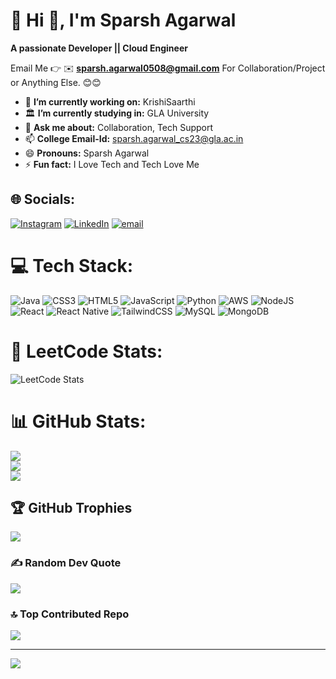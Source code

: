 # 💫 Hi 👋, I'm Sparsh Agarwal
**A passionate Developer || Cloud Engineer**

Email Me 👉 ✉️ **sparsh.agarwal0508@gmail.com** For Collaboration/Project or Anything Else. 😊😊

- 🔭 **I’m currently working on:** KrishiSaarthi
- 🏛️ **I’m currently studying in:** GLA University
- 💬 **Ask me about:** Collaboration, Tech Support
- 📫 **College Email-Id:** sparsh.agarwal_cs23@gla.ac.in
- 😄 **Pronouns:** Sparsh Agarwal
- ⚡ **Fun fact:** I Love Tech and Tech Love Me
  
## 🌐 Socials:
[![Instagram](https://img.shields.io/badge/Instagram-%23E4405F.svg?logo=Instagram&logoColor=white)](https://instagram.com/sparsh_a_garwal) [![LinkedIn](https://img.shields.io/badge/LinkedIn-%230077B5.svg?logo=linkedin&logoColor=white)](https://linkedin.com/in/sparsh-agarwal-3852832b3) [![email](https://img.shields.io/badge/Email-D14836?logo=gmail&logoColor=white)](mailto:sparsh.agarwal0508@gmail.com) 

# 💻 Tech Stack:
![Java](https://img.shields.io/badge/java-%23ED8B00.svg?style=for-the-badge&logo=openjdk&logoColor=white) ![CSS3](https://img.shields.io/badge/css3-%231572B6.svg?style=for-the-badge&logo=css3&logoColor=white) ![HTML5](https://img.shields.io/badge/html5-%23E34F26.svg?style=for-the-badge&logo=html5&logoColor=white) ![JavaScript](https://img.shields.io/badge/javascript-%23323330.svg?style=for-the-badge&logo=javascript&logoColor=%23F7DF1E) ![Python](https://img.shields.io/badge/python-3670A0?style=for-the-badge&logo=python&logoColor=ffdd54) ![AWS](https://img.shields.io/badge/AWS-%23FF9900.svg?style=for-the-badge&logo=amazon-aws&logoColor=white) ![NodeJS](https://img.shields.io/badge/node.js-6DA55F?style=for-the-badge&logo=node.js&logoColor=white) ![React](https://img.shields.io/badge/react-%2320232a.svg?style=for-the-badge&logo=react&logoColor=%2361DAFB) ![React Native](https://img.shields.io/badge/react_native-%2320232a.svg?style=for-the-badge&logo=react&logoColor=%2361DAFB) ![TailwindCSS](https://img.shields.io/badge/tailwindcss-%2338B2AC.svg?style=for-the-badge&logo=tailwind-css&logoColor=white) ![MySQL](https://img.shields.io/badge/mysql-4479A1.svg?style=for-the-badge&logo=mysql&logoColor=white) ![MongoDB](https://img.shields.io/badge/MongoDB-%234ea94b.svg?style=for-the-badge&logo=mongodb&logoColor=white)

# 🧠 LeetCode Stats:
![LeetCode Stats](https://leetcard.jacoblin.cool/Sparsh_Agarwal_0508?theme=dark&font=Abel&ext=contest)

# 📊 GitHub Stats:
![](https://github-readme-stats.vercel.app/api?username=Sparsh0508&theme=dark&hide_border=false&include_all_commits=true&count_private=false)<br/>
![](https://nirzak-streak-stats.vercel.app/?user=Sparsh0508&theme=dark&hide_border=false)<br/>
![](https://github-readme-stats.vercel.app/api/top-langs/?username=Sparsh0508&theme=dark&hide_border=false&include_all_commits=true&count_private=false&layout=compact)

## 🏆 GitHub Trophies
![](https://github-profile-trophy.vercel.app/?username=Sparsh0508&theme=radical&no-frame=false&no-bg=true&margin-w=4)

### ✍️ Random Dev Quote
![](https://quotes-github-readme.vercel.app/api?type=horizontal&theme=radical)

### 🔝 Top Contributed Repo
![](https://github-contributor-stats.vercel.app/api?username=Sparsh0508&limit=5&theme=dark&combine_all_yearly_contributions=true)

---
[![](https://visitcount.itsvg.in/api?id=Sparsh0508&icon=0&color=0)](https://visitcount.itsvg.in)

<!-- Proudly created with GPRM ( https://gprm.itsvg.in ) -->
